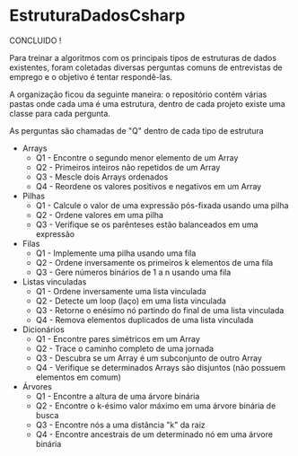 # EstruturaDadosCsharp
CONCLUIDO !

Para treinar a algoritmos com os principais tipos de estruturas de dados existentes, foram coletadas diversas perguntas comuns de entrevistas de emprego e o objetivo é tentar respondê-las.

A organização ficou da seguinte maneira: o repositório contém várias pastas onde cada uma é uma estrutura, dentro de cada projeto existe uma classe para cada pergunta.

As perguntas são chamadas de "Q" dentro de cada tipo de estrutura

- Arrays
    - Q1 - Encontre o segundo menor elemento de um Array
    - Q2 - Primeiros inteiros não repetidos de um Array
    - Q3 - Mescle dois Arrays ordenados
    - Q4 - Reordene os valores positivos e negativos em um Array
- Pilhas
    - Q1 - Calcule o valor de uma expressão pós-fixada usando uma pilha
    - Q2 - Ordene valores em uma pilha
    - Q3 - Verifique se os parênteses estão balanceados em uma expressão
- Filas
    - Q1 - Implemente uma pilha usando uma fila
    - Q2 - Ordene inversamente os primeiros k elementos de uma fila
    - Q3 - Gere números binários de 1 a n usando uma fila
- Listas vinculadas
    - Q1 - Ordene inversamente uma lista vinculada
    - Q2 - Detecte um loop (laço) em uma lista vinculada
    - Q3 - Retorne o enésimo nó partindo do final de uma lista vinculada
    - Q4 - Remova elementos duplicados de uma lista vinculada
- Dicionários
    - Q1 - Encontre pares simétricos em um Array
    - Q2 - Trace o caminho completo de uma jornada
    - Q3 - Descubra se um Array é um subconjunto de outro Array
    - Q4 - Verifique se determinados Arrays são disjuntos (não possuem elementos em comum)
- Árvores
    - Q1 - Encontre a altura de uma árvore binária
    - Q2 - Encontre o k-ésimo valor máximo em uma árvore binária de busca
    - Q3 - Encontre nós a uma distância "k" da raiz
    - Q4 - Encontre ancestrais de um determinado nó em uma árvore binária

